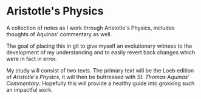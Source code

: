 # Aristotle's Physics
A collection of notes as I work through Aristotle's Physics, includes thoughts of Aquinas' commentary as well.

The goal of placing this in git to give myself an evolutionary witness to the development of my understanding and to easily revert back changes which were in fact in error.

My study will consist of two texts. The primary text will be the Loeb edition of _Aristotle's Physics_, it will then be buttressed with _St. Thomas Aquinas' Commentary_. Hopefully this will provide a healthy guide into grokking such an impactful work.
